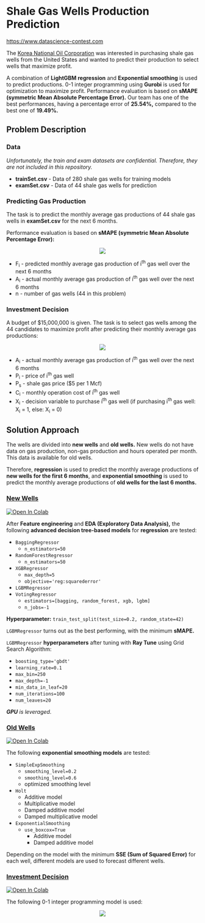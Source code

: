 # Shale Gas Wells Production Prediction

https://www.datascience-contest.com

The <a href="https://www.knoc.co.kr/ENG/main.jsp">Korea National Oil Corporation</a> was interested in purchasing shale gas wells from the United States and wanted to predict their production to select wells that maximize profit.

A combination of **LightGBM regression** and **Exponential smoothing** is used to predict productions. 0-1 integer programming using **Gurobi** is used for optimization to maximize profit. Performance evaluation is based on **sMAPE (symmetric Mean Absolute Percentage Error).** Our team has one of the best performances, having a percentage error of **25.54%,** compared to the best one of **19.49%.**

## Problem Description
### Data

*Unfortunately, the train and exam datasets are confidential. Therefore, they are not included in this repository.*

- **trainSet.csv** - Data of 280 shale gas wells for training models
- **examSet.csv** - Data of 44 shale gas wells for prediction

### Predicting Gas Production
The task is to predict the monthly average gas productions of 44 shale gas wells in **examSet.csv** for the next 6 months.

Performance evaluation is based on **sMAPE (symmetric Mean Absolute Percentage Error):**

<p align="center">
  <img src="https://user-images.githubusercontent.com/21691211/148675936-b3f0def1-44fa-4d76-a9b4-05bc79049fca.png">
</p>

- F<sub>i</sub> - predicted monthly average gas production of i<sup>th</sup> gas well over the next 6 months
- A<sub>i</sub> - actual monthly average gas production of i<sup>th</sup> gas well over the next 6 months
- n - number of gas wells (44 in this problem)

### Investment Decision

A budget of $15,000,000 is given. The task is to select gas wells among the 44 candidates to maximize profit after predicting their monthly average gas productions:

<p align="center">
  <img src="https://user-images.githubusercontent.com/21691211/148675948-b08621d8-68cf-4fa3-82a5-467c3b973347.png">
</p>

- A<sub>i</sub> - actual monthly average gas production of i<sup>th</sup> gas well over the next 6 months
- P<sub>i</sub> - price of i<sup>th</sup> gas well
- P<sub>s</sub> - shale gas price ($5 per 1 Mcf)
- C<sub>i</sub> - monthly operation cost of i<sup>th</sup> gas well
- X<sub>i</sub> - decision variable to purchase i<sup>th</sup> gas well (if purchasing i<sup>th</sup> gas well: X<sub>i</sub> = 1, else: X<sub>i</sub> = 0)

## Solution Approach
The wells are divided into **new wells** and **old wells.** New wells do not have data on gas production, non-gas production and hours operated per month. This data is available for old wells.

Therefore, **regression** is used to predict the monthly average productions of **new wells for the first 6 months**, and **exponential smoothing** is used to predict the monthly average productions of **old wells for the last 6 months.**

### <a href="https://github.com/georgemuriithi/shale-gas-wells/blob/main/New-Wells-Prediction.ipynb">New Wells</a>
<a href="https://colab.research.google.com/drive/1wg5sLr3LeWGhc4oeIqkiocIT4FMsgHwF?usp=sharing">
    <img alt="Open In Colab" src="https://colab.research.google.com/assets/colab-badge.svg">
</a>

After **Feature engineering** and **EDA (Exploratory Data Analysis),** the following **advanced decision tree-based models** for **regression** are tested:

- `BaggingRegressor`
  - `n_estimators=50`
- `RandomForestRegressor`
  - `n_estimators=50`
- `XGBRegressor`
  - `max_depth=5`
  - `objective='reg:squarederror'`
- `LGBMRegressor`
- `VotingRegressor`
  - `estimators=[bagging, random_forest, xgb, lgbm]`
  - `n_jobs=-1`

**Hyperparameter:** `train_test_split(test_size=0.2, random_state=42)`

`LGBMRegressor` turns out as the best performing, with the minimum **sMAPE.**

`LGBMRegressor` **hyperparameters** after tuning with **Ray Tune** using Grid Search Algorithm:

- `boosting_type='gbdt'`
- `learning_rate=0.1`
- `max_bin=250`
- `max_depth=-1`
- `min_data_in_leaf=20`
- `num_iterations=100`
- `num_leaves=20`

***GPU** is leveraged.*

### <a href="https://github.com/georgemuriithi/shale-gas-wells/blob/main/Old-Wells-Prediction.ipynb">Old Wells</a>
<a href="https://colab.research.google.com/drive/1ytvFCquYvnic6fqAoLBGuLcIPTSMg3Eq?usp=sharing">
    <img alt="Open In Colab" src="https://colab.research.google.com/assets/colab-badge.svg">
</a>

The following **exponential smoothing models** are tested:

- `SimpleExpSmoothing`
  - `smoothing_level=0.2`
  - `smoothing_level=0.6`
  - optimized smoothing level
- `Holt`
  - Additive model
  - Multiplicative model
  - Damped additive model
  - Damped multiplicative model
- `ExponentialSmoothing`
  - `use_boxcox=True`
    - Additive model
    - Damped additive model

Depending on the model with the minimum **SSE (Sum of Squared Error)** for each well, different models are used to forecast different wells.

### <a href="https://github.com/georgemuriithi/shale-gas-wells/blob/main/Investment-Decision.ipynb">Investment Decision</a>
<a href="https://colab.research.google.com/drive/1aFY-WH7U4QJpItl5yXOoEvJC0_t06hDn?usp=sharing">
    <img alt="Open In Colab" src="https://colab.research.google.com/assets/colab-badge.svg">
</a>

The following 0-1 integer programming model is used:

<p align="center">
  <img src="https://user-images.githubusercontent.com/21691211/209959598-f4f64642-4fe1-4423-a421-824da4195b66.png">
</p>
